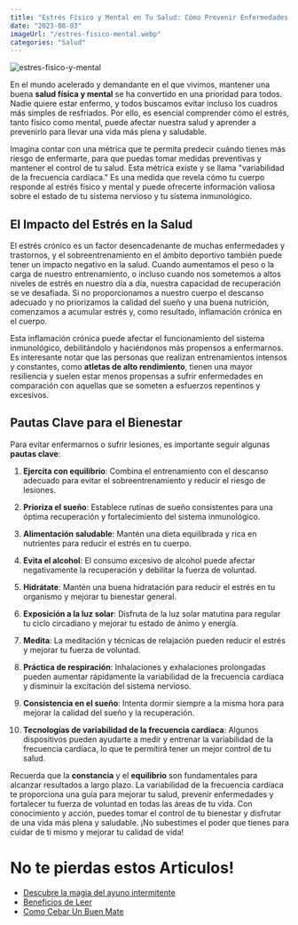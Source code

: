 ```yaml
---
title: "Estrés Físico y Mental en Tu Salud: Cómo Prevenir Enfermedades y Mejorar Tu Fuerza de Voluntad"
date: "2023-08-03"
imageUrl: "/estres-fisico-mental.webp"
categories: "Salud"
---
```

![estres-fisico-y-mental](/estres-fisico-mental.webp)


En el mundo acelerado y demandante en el que vivimos, mantener una buena **salud física y mental** se ha convertido en una prioridad para todos. Nadie quiere estar enfermo, y todos buscamos evitar incluso los cuadros más simples de resfriados. Por ello, es esencial comprender cómo el estrés, tanto físico como mental, puede afectar nuestra salud y aprender a prevenirlo para llevar una vida más plena y saludable.

Imagina contar con una métrica que te permita predecir cuándo tienes más riesgo de enfermarte, para que puedas tomar medidas preventivas y mantener el control de tu salud. Esta métrica existe y se llama "variabilidad de la frecuencia cardíaca." Es una medida que revela cómo tu cuerpo responde al estrés físico y mental y puede ofrecerte información valiosa sobre el estado de tu sistema nervioso y tu sistema inmunológico.


## El Impacto del Estrés en la Salud

El estrés crónico es un factor desencadenante de muchas enfermedades y trastornos, y el sobreentrenamiento en el ámbito deportivo también puede tener un impacto negativo en la salud. Cuando aumentamos el peso o la carga de nuestro entrenamiento, o incluso cuando nos sometemos a altos niveles de estrés en nuestro día a día, nuestra capacidad de recuperación se ve desafiada. Si no proporcionamos a nuestro cuerpo el descanso adecuado y no priorizamos la calidad del sueño y una buena nutrición, comenzamos a acumular estrés y, como resultado, inflamación crónica en el cuerpo.

Esta inflamación crónica puede afectar el funcionamiento del sistema inmunológico, debilitándolo y haciéndonos más propensos a enfermarnos. Es interesante notar que las personas que realizan entrenamientos intensos y constantes, como **atletas de alto rendimiento**, tienen una mayor resiliencia y suelen estar menos propensas a sufrir enfermedades en comparación con aquellas que se someten a esfuerzos repentinos y excesivos.

## Pautas Clave para el Bienestar

Para evitar enfermarnos o sufrir lesiones, es importante seguir algunas **pautas clave**:

1. **Ejercita con equilibrio**: Combina el entrenamiento con el descanso adecuado para evitar el sobreentrenamiento y reducir el riesgo de lesiones.

2. **Prioriza el sueño**: Establece rutinas de sueño consistentes para una óptima recuperación y fortalecimiento del sistema inmunológico.

3. **Alimentación saludable**: Mantén una dieta equilibrada y rica en nutrientes para reducir el estrés en tu cuerpo.

4. **Evita el alcohol**: El consumo excesivo de alcohol puede afectar negativamente la recuperación y debilitar la fuerza de voluntad.

5. **Hidrátate**: Mantén una buena hidratación para reducir el estrés en tu organismo y mejorar tu bienestar general.

6. **Exposición a la luz solar**: Disfruta de la luz solar matutina para regular tu ciclo circadiano y mejorar tu estado de ánimo y energía.

7. **Medita**: La meditación y técnicas de relajación pueden reducir el estrés y mejorar tu fuerza de voluntad.

8. **Práctica de respiración**: Inhalaciones y exhalaciones prolongadas pueden aumentar rápidamente la variabilidad de la frecuencia cardíaca y disminuir la excitación del sistema nervioso.

9. **Consistencia en el sueño**: Intenta dormir siempre a la misma hora para mejorar la calidad del sueño y la recuperación.

10. **Tecnologías de variabilidad de la frecuencia cardíaca**: Algunos dispositivos pueden ayudarte a medir y entrenar la variabilidad de la frecuencia cardíaca, lo que te permitirá tener un mejor control de tu salud.

Recuerda que la **constancia** y el **equilibrio** son fundamentales para alcanzar resultados a largo plazo. La variabilidad de la frecuencia cardíaca te proporciona una guía para mejorar tu salud, prevenir enfermedades y fortalecer tu fuerza de voluntad en todas las áreas de tu vida. Con conocimiento y acción, puedes tomar el control de tu bienestar y disfrutar de una vida más plena y saludable. ¡No subestimes el poder que tienes para cuidar de ti mismo y mejorar tu calidad de vida!

# No te pierdas estos Articulos!

- [Descubre la magia del ayuno intermitente](https://abelardo.blog/posts/ayuno-intermitente)
- [Beneficios de Leer](https://abelardo.blog/posts/beneficios-de-leer) 
- [Como Cebar Un Buen Mate](https://abelardo.blog/posts/como-cebar-un-buen-mate) 